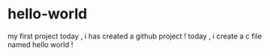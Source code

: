# hello-world
my first project 
today , i has created a github project !
today , i create a c file named hello world !
